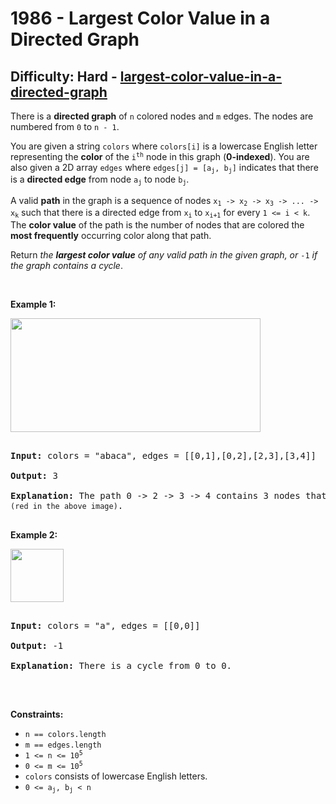 <h1>1986 - Largest Color Value in a Directed Graph</h1><h2>Difficulty: Hard - <a href="https://leetcode.com/problems/largest-color-value-in-a-directed-graph/">largest-color-value-in-a-directed-graph</a></h2><p>There is a <strong>directed graph</strong> of <code>n</code> colored nodes and <code>m</code> edges. The nodes are numbered from <code>0</code> to <code>n - 1</code>.</p>



<p>You are given a string <code>colors</code> where <code>colors[i]</code> is a lowercase English letter representing the <strong>color</strong> of the <code>i<sup>th</sup></code> node in this graph (<strong>0-indexed</strong>). You are also given a 2D array <code>edges</code> where <code>edges[j] = [a<sub>j</sub>, b<sub>j</sub>]</code> indicates that there is a <strong>directed edge</strong> from node <code>a<sub>j</sub></code> to node <code>b<sub>j</sub></code>.</p>



<p>A valid <strong>path</strong> in the graph is a sequence of nodes <code>x<sub>1</sub> -&gt; x<sub>2</sub> -&gt; x<sub>3</sub> -&gt; ... -&gt; x<sub>k</sub></code> such that there is a directed edge from <code>x<sub>i</sub></code> to <code>x<sub>i+1</sub></code> for every <code>1 &lt;= i &lt; k</code>. The <strong>color value</strong> of the path is the number of nodes that are colored the <strong>most frequently</strong> occurring color along that path.</p>



<p>Return <em>the <strong>largest color value</strong> of any valid path in the given graph, or </em><code>-1</code><em> if the graph contains a cycle</em>.</p>



<p>&nbsp;</p>

<p><strong class="example">Example 1:</strong></p>



<p><img alt="" src="https://assets.leetcode.com/uploads/2021/04/21/leet1.png" style="width: 400px; height: 182px;" /></p>



<pre>

<strong>Input:</strong> colors = &quot;abaca&quot;, edges = [[0,1],[0,2],[2,3],[3,4]]

<strong>Output:</strong> 3

<strong>Explanation:</strong> The path 0 -&gt; 2 -&gt; 3 -&gt; 4 contains 3 nodes that are colored <code>&quot;a&quot; (red in the above image)</code>.

</pre>



<p><strong class="example">Example 2:</strong></p>



<p><img alt="" src="https://assets.leetcode.com/uploads/2021/04/21/leet2.png" style="width: 85px; height: 85px;" /></p>



<pre>

<strong>Input:</strong> colors = &quot;a&quot;, edges = [[0,0]]

<strong>Output:</strong> -1

<strong>Explanation:</strong> There is a cycle from 0 to 0.

</pre>



<p>&nbsp;</p>

<p><strong>Constraints:</strong></p>



<ul>

<li><code>n == colors.length</code></li>

<li><code>m == edges.length</code></li>

<li><code>1 &lt;= n &lt;= 10<sup>5</sup></code></li>

<li><code>0 &lt;= m &lt;= 10<sup>5</sup></code></li>

<li><code>colors</code> consists of lowercase English letters.</li>

<li><code>0 &lt;= a<sub>j</sub>, b<sub>j</sub>&nbsp;&lt; n</code></li>

</ul>
